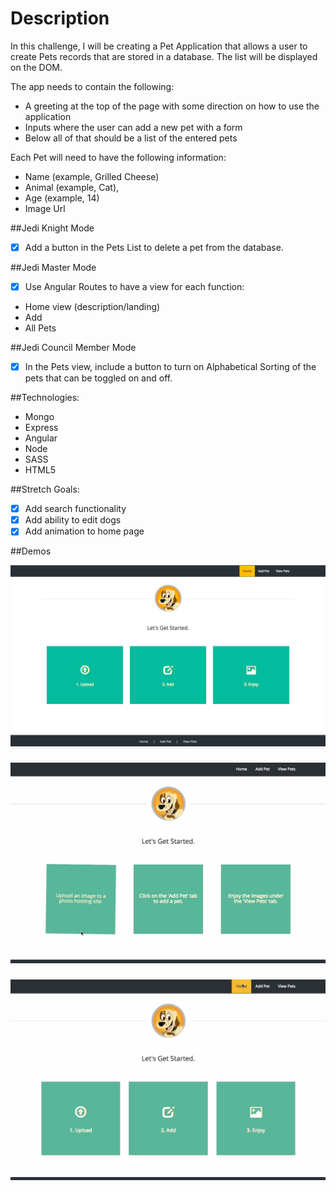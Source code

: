 # Description

In this challenge, I will be creating a Pet Application that allows a user to create Pets records that are stored in a database. The list will be displayed on the DOM.

The app needs to contain the following:

* A greeting at the top of the page with some direction on how to use the application
* Inputs where the user can add a new pet with a form
* Below all of that should be a list of the entered pets

Each Pet will need to have the following information:

* Name (example, Grilled Cheese)
* Animal (example, Cat),
* Age (example, 14)
* Image Url

##Jedi Knight Mode
* [x] Add a button in the Pets List to delete a pet from the database.

##Jedi Master Mode
* [x] Use Angular Routes to have a view for each function:

* Home view (description/landing)
* Add
* All Pets

##Jedi Council Member Mode
* [x] In the Pets view, include a button to turn on Alphabetical Sorting of the pets that can be toggled on and off.

##Technologies:
* Mongo
* Express
* Angular
* Node
* SASS
* HTML5

##Stretch Goals:

* [x] Add search functionality
* [x] Add ability to edit dogs
* [x] Add animation to home page

##Demos

<p align="center">
  <img src="public/images/home.png?raw=true" alt="ERD"/>
</p>

###

<p align="center">
  <img src="public/images/demo2.gif?raw=true" alt="ERD"/>
</p>

###

<p align="center">
  <img src="public/images/demo.gif?raw=true" alt="ERD"/>
</p>

###
